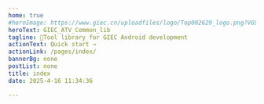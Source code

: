 ```yaml
---
home: true
#heroImage: https://www.giec.cn/uploadfiles/logo/Top002629_logo.png?VG9wMDAyNjI5X2xvZ28ucG5n
heroText: GIEC_ATV_Common_lib
tagline: 🚀Tool library for GIEC Android development
actionText: Quick start →
actionLink: /pages/index/
bannerBg: none
postList: none
title: index
date: 2025-4-16 11:34:36

---
```

